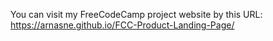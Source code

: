 You can visit my FreeCodeCamp project website by this URL: https://arnasne.github.io/FCC-Product-Landing-Page/
